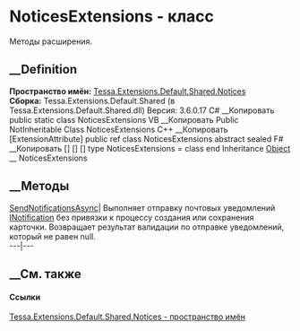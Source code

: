 # NoticesExtensions - класс
Методы расширения.
## __Definition
 **Пространство имён:**
[Tessa.Extensions.Default.Shared.Notices](N_Tessa_Extensions_Default_Shared_Notices.htm)  
 **Сборка:** Tessa.Extensions.Default.Shared (в
Tessa.Extensions.Default.Shared.dll) Версия: 3.6.0.17
C# __Копировать
     public static class NoticesExtensions
VB __Копировать
    <ExtensionAttribute>
    Public NotInheritable Class NoticesExtensions
C++ __Копировать
    [ExtensionAttribute]
    public ref class NoticesExtensions abstract sealed
F# __Копировать
     [<AbstractClassAttribute>]
    [<SealedAttribute>]
    [<ExtensionAttribute>]
    type NoticesExtensions = class end
Inheritance
    [Object](https://learn.microsoft.com/dotnet/api/system.object) __ NoticesExtensions
##  __Методы
[SendNotificationsAsync<T>](M_Tessa_Extensions_Default_Shared_Notices_NoticesExtensions_SendNotificationsAsync__1.htm)|
Выполняет отправку почтовых уведомлений
[INotification](T_Tessa_Extensions_Default_Shared_Notices_INotification.htm)
без привязки к процессу создания или сохранения карточки. Возвращает результат
валидации по отправке уведомлений, который не равен null.  
---|---  
## __См. также
#### Ссылки
[Tessa.Extensions.Default.Shared.Notices - пространство
имён](N_Tessa_Extensions_Default_Shared_Notices.htm)
